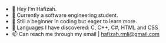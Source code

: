 - 👋 Hey I’m Hafizah.
- 👀 Currently a software engineering student.
- 🌱 Still a beginner in coding but eager to learn more.
- 👾 Languages I have discovered: C, C++, C#, HTML and CSS
- 📫 Can reach me through my email | hafizah.rmli@gmail.com

<!---
Hafiiii/Hafiiii is a ✨ special ✨ repository because its `README.md` (this file) appears on your GitHub profile.
You can click the Preview link to take a look at your changes.
--->
